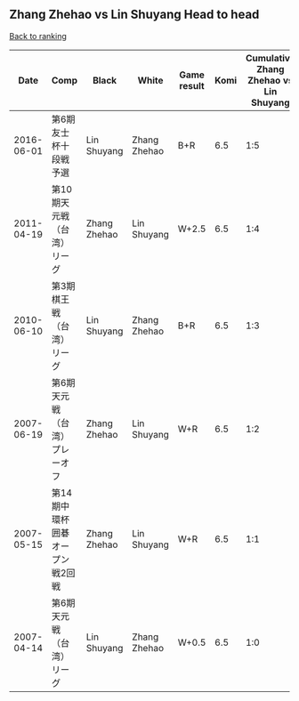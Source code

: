 ## Zhang Zhehao vs Lin Shuyang Head to head

[Back to ranking](../../index.md)




| **Date** | **Comp** | **Black** | **White** | **Game result** | **Komi** | **Cumulative Zhang Zhehao vs Lin Shuyang** | **Zhang Zhehao streak** | **Lin Shuyang streak** | 
| --- | --- | --- | --- | --- | --- | --- | --- | --- |
| 2016-06-01 | 第6期友士杯十段戦予選 | Lin Shuyang | Zhang Zhehao | B+R | 6.5 | 1:5 | 0 | 5 | 
| 2011-04-19 | 第10期天元戦（台湾）リーグ | Zhang Zhehao | Lin Shuyang | W+2.5 | 6.5 | 1:4 | 0 | 4 | 
| 2010-06-10 | 第3期棋王戦（台湾）リーグ | Lin Shuyang | Zhang Zhehao | B+R | 6.5 | 1:3 | 0 | 3 | 
| 2007-06-19 | 第6期天元戦（台湾）プレーオフ | Zhang Zhehao | Lin Shuyang | W+R | 6.5 | 1:2 | 0 | 2 | 
| 2007-05-15 | 第14期中環杯囲碁オープン戦2回戦 | Zhang Zhehao | Lin Shuyang | W+R | 6.5 | 1:1 | 0 | 1 | 
| 2007-04-14 | 第6期天元戦（台湾）リーグ | Lin Shuyang | Zhang Zhehao | W+0.5 | 6.5 | 1:0 | 1 | 0 |





